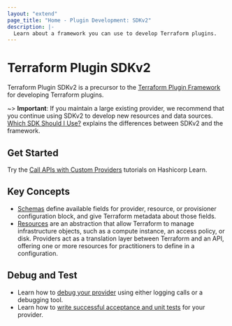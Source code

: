 ```yaml
---
layout: "extend"
page_title: "Home - Plugin Development: SDKv2"
description: |-
  Learn about a framework you can use to develop Terraform plugins.
---
```


# Terraform Plugin SDKv2

Terraform Plugin SDKv2 is a precursor to the [Terraform Plugin Framework](/docs/plugin/framework/index.html) for developing Terraform plugins.

~> **Important**: If you maintain a large existing provider, we recommend that you continue using SDKv2 to develop new resources and data sources. [Which SDK Should I Use?](/docs/plugin/which-sdk.html) explains the differences between SDKv2 and the framework.

## Get Started

Try the [Call APIs with Custom Providers](https://learn.hashicorp.com/collections/terraform/providers?utm_source=WEBSITE&utm_medium=WEB_IO&utm_offer=ARTICLE_PAGE&utm_content=DOCS) tutorials on Hashicorp Learn.

## Key Concepts

- [Schemas](/docs/extend/schemas/index.html) define available fields for provider, resource, or provisioner configuration block, and give Terraform metadata about those fields.
- [Resources](/docs/extend/resources/index.html) are an abstraction that allow Terraform to manage infrastructure objects, such as a compute instance, an access policy, or disk. Providers act as a translation layer between Terraform and an API, offering one or more resources for practitioners to define in a configuration.

## Debug and Test

- Learn how to [debug your provider](/docs/extend/debugging.html) using either logging calls or a debugging tool.
- Learn how to [write successful acceptance and unit tests](/docs/extend/testing/index.html) for your provider.

